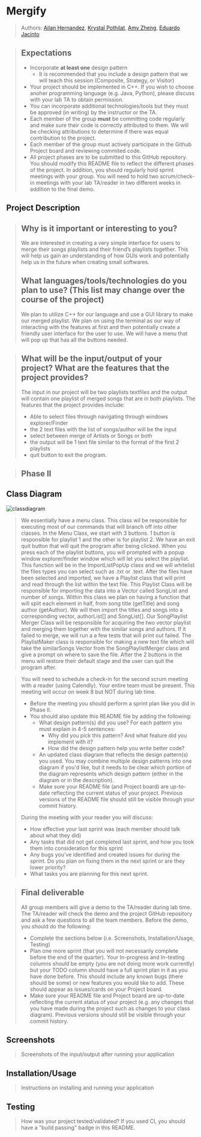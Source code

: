 # Mergify
 > Authors: [Ailan Hernandez](https://github.com/zeldran04),
 >  [Krystal Pothilat](https://github.com/krystalpothilat),
 >  [Amy Zheng](https://github.com/zamyy78),
 >  [Eduardo Jacinto](https://github.com/EduardoJacinto)
 
 > ## Expectations
 > * Incorporate **at least one** design pattern
 >   * It is recommended that you include a design pattern that we will teach this session (Composite, Strategy, or Visitor)
 > * Your project should be implemented in C++. If you wish to choose anoher programming language (e.g. Java, Python), please discuss with your lab TA to obtain permission.
 > * You can incorporate additional technologies/tools but they must be approved (in writing) by the instructor or the TA.
 > * Each member of the group **must** be committing code regularly and make sure their code is correctly attributed to them. We will be checking attributions to determine if there was equal contribution to the project.
 > * Each member of the group must actively participate in the Github Project board and reviewing commited code.
> * All project phases are to be submitted to this GitHub repository. You should modify this README file to reflect the different phases of the project. In addition, you should regularly hold sprint meetings with your group. You will need to hold two scrum/check-in meetings with your lab TA/reader in two different weeks in addition to the final demo.


## Project Description
 > ## Why is it important or interesting to you?
 > We are interested in creating a very simple interface for users to merge their songs playlists and their friend’s playlists together. This will help us gain an understanding of how GUIs work and potentially help us in the future when creating small softwares. 
 > ## What languages/tools/technologies do you plan to use? (This list may change over the course of the project)
 > We plan to utilize C++ for our language and use a GUI library to make our merged playlist. We plan on using the terminal as our way of interacting with the features at first and then potentially create a friendly user interface for the user to use. We will have a menu that will pop up that has all the buttons needed.

 > ## What will be the input/output of your project? What are the features that the project provides?
 > The input in our project will be two playlists textfiles and the output will contain one playlist of merged songs that are in both playlists. 
 > The features that the project provides include:
 >  * Able to select files through navigating through windows explorer/Finder
 >  * the 2 text files with the list of songs/author will be the input
 >  * select between merge of Artists or Songs or both
 >  * the output will be 1 text file similar to the format of the first 2 playlists
 >  * quit button to exit the program.

 > ## Phase II

## Class Diagram
![classdiagram](https://user-images.githubusercontent.com/60728498/153130879-4bfc81f4-2476-4c33-ab30-21aadcb0faf9.PNG)

> We essentially have a menu class. This class wil be responsible for executing most of our commands that will branch off into other classes. In the Menu Class, we start with 3 buttons. 1 button is responsible for playlist 1 and the other is for playlist 2. We have an exit quit button that will quit the program after being clicked. When you press each of the playlist buttons, you will prompted with a popup window explorer/finder window which will let you select the playlist. This function will be in the ImportListPopUp class and we will whitelist the files types you can select such as .txt or .text. After the files have been selected and imported, we have a Playlist class that will print and read through the list within the text file. This Playlist Class will be responsible for importing the data into a Vector called SongList and number of songs. Within this class we plan on having a function that will split each element in half, from song title (getTitle) and song author (getAuthor). We will then import the titles and songs into a corresponding vector, authorList[] and SongList[]. Our SongPlaylist Merger Class will be responsible for acquiring the two vector playlist and merging them together with the similar songs and authors. If it failed to merge, we will run a a few tests that will print out failed. The PlaylistMaker class is responsible for making a new text file which will take the similarSongs Vector from the SongPlaylistMerger class and give a prompt on where to save the file. After the 2 buttons in the menu will restore their default stage and the user can quit the program after.

 > You will need to schedule a check-in for the second scrum meeting with a reader (using Calendly). Your entire team must be present. This meeting will occur on week 8 but NOT during lab time.
 > * Before the meeting you should perform a sprint plan like you did in Phase II.
 > * You should also update this README file by adding the following:
 >   * What design pattern(s) did you use? For each pattern you must explain in 4-5 sentences:
 >     * Why did you pick this pattern? And what feature did you implement with it?
 >     * How did the design pattern help you write better code?
 >   * An updated class diagram that reflects the design pattern(s) you used. You may combine multiple design patterns into one diagram if you'd like, but it needs to be clear which portion of the diagram represents which design pattern (either in the diagram or in the description).
 >   * Make sure your README file (and Project board) are up-to-date reflecting the current status of your project. Previous versions of the README file should still be visible through your commit history.
> 
> During the meeting with your reader you will discuss: 
 > * How effective your last sprint was (each member should talk about what they did)
 > * Any tasks that did not get completed last sprint, and how you took them into consideration for this sprint
 > * Any bugs you've identified and created issues for during the sprint. Do you plan on fixing them in the next sprint or are they lower priority?
 > * What tasks you are planning for this next sprint.

 
 > ## Final deliverable
 > All group members will give a demo to the TA/reader during lab time. The TA/reader will check the demo and the project GitHub repository and ask a few questions to all the team members. 
 > Before the demo, you should do the following:
 > * Complete the sections below (i.e. Screenshots, Installation/Usage, Testing)
 > * Plan one more sprint (that you will not necessarily complete before the end of the quarter). Your In-progress and In-testing columns should be empty (you are not doing more work currently) but your TODO column should have a full sprint plan in it as you have done before. This should include any known bugs (there should be some) or new features you would like to add. These should appear as issues/cards on your Project board.
 > * Make sure your README file and Project board are up-to-date reflecting the current status of your project (e.g. any changes that you have made during the project such as changes to your class diagram). Previous versions should still be visible through your commit history. 
 
 ## Screenshots
 > Screenshots of the input/output after running your application
 ## Installation/Usage
 > Instructions on installing and running your application
 ## Testing
 > How was your project tested/validated? If you used CI, you should have a "build passing" badge in this README.
 

